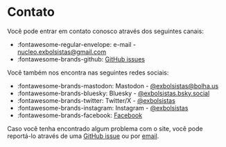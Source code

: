 # Contato

Você pode entrar em contato conosco através dos seguintes canais:

- :fontawesome-regular-envelope: e-mail - [nucleo.exbolsistas@gmail.com](mailto:nucleo.exbolsistas@gmail.com)
- :fontawesome-brands-github: [GitHub issues](https://github.com/exbolsistas/exbolsistas.github.io/issues)


Você também nos encontra nas seguintes redes sociais:

- :fontawesome-brands-mastodon: Mastodon - [@exbolsistas@bolha.us](https://bolha.us/@exbolsistas)
- :fontawesome-brands-bluesky: Bluesky - [@exbolsistas.bsky.social](https://bsky.app/profile/exbolsistas.bsky.social)
- :fontawesome-brands-twitter: Twitter/X - [@exbolsistas](https://x.com/exbolsistas)
- :fontawesome-brands-instagram: Instagram - [@exbolsistas](https://www.instagram.com/exbolsistas/)
- :fontawesome-brands-facebook: [Facebook](https://www.facebook.com/profile.php?id=61552063049433)

Caso você tenha encontrado algum problema com o site, você pode reportá-lo através de uma [GitHub issue](https://github.com/exbolsistas/exbolsistas.github.io/issues) ou por [email](mailto:nucleo.exbolsistas@gmail.com).